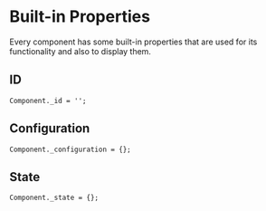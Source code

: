 # Built-in Properties

Every component has some built-in properties that are used for its functionality and also to display them.

## ID

```
Component._id = '';
```

## Configuration

```
Component._configuration = {};
```



## State

```
Component._state = {};
```



